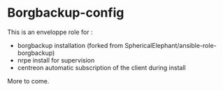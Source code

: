 Borgbackup-config
==========

This is an enveloppe role for :
 - borgbackup installation (forked from SphericalElephant/ansible-role-borgbackup)
 - nrpe install for supervision
 - centreon automatic subscription of the client during install

More to come.
